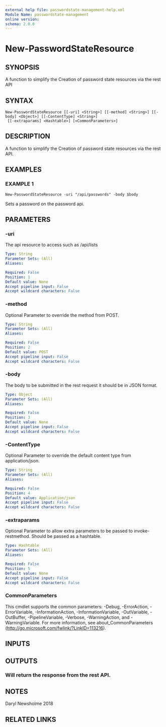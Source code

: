 ```yaml
---
external help file: passwordstate-management-help.xml
Module Name: passwordstate-management
online version:
schema: 2.0.0
---
```


# New-PasswordStateResource

## SYNOPSIS
A function to simplify the Creation of password state resources via the rest API

## SYNTAX

```
New-PasswordStateResource [[-uri] <String>] [[-method] <String>] [[-body] <Object>] [[-ContentType] <String>]
 [[-extraparams] <Hashtable>] [<CommonParameters>]
```

## DESCRIPTION
A function to simplify the Creation of password state resources via the rest API.

## EXAMPLES

### EXAMPLE 1
```
New-PasswordStateResource -uri "/api/passwords" -body $body
```

Sets a password on the password api.

## PARAMETERS

### -uri
The api resource to access such as /api/lists

```yaml
Type: String
Parameter Sets: (All)
Aliases:

Required: False
Position: 1
Default value: None
Accept pipeline input: False
Accept wildcard characters: False
```

### -method
Optional Parameter to override the method from POST.

```yaml
Type: String
Parameter Sets: (All)
Aliases:

Required: False
Position: 2
Default value: POST
Accept pipeline input: False
Accept wildcard characters: False
```

### -body
The body to be submitted in the rest request it should be in JSON format.

```yaml
Type: Object
Parameter Sets: (All)
Aliases:

Required: False
Position: 3
Default value: None
Accept pipeline input: False
Accept wildcard characters: False
```

### -ContentType
Optional Parameter to override the default content type from application/json.

```yaml
Type: String
Parameter Sets: (All)
Aliases:

Required: False
Position: 4
Default value: Application/json
Accept pipeline input: False
Accept wildcard characters: False
```

### -extraparams
Optional Parameter to allow extra parameters to be passed to invoke-restmethod.
Should be passed as a hashtable.

```yaml
Type: Hashtable
Parameter Sets: (All)
Aliases:

Required: False
Position: 5
Default value: None
Accept pipeline input: False
Accept wildcard characters: False
```

### CommonParameters
This cmdlet supports the common parameters: -Debug, -ErrorAction, -ErrorVariable, -InformationAction, -InformationVariable, -OutVariable, -OutBuffer, -PipelineVariable, -Verbose, -WarningAction, and -WarningVariable.
For more information, see about_CommonParameters (http://go.microsoft.com/fwlink/?LinkID=113216).

## INPUTS

## OUTPUTS

### Will return the response from the rest API.

## NOTES
Daryl Newsholme 2018

## RELATED LINKS
